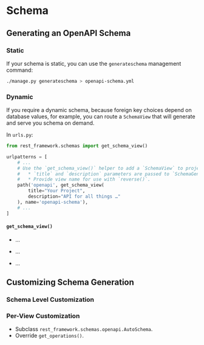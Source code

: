 # Schema

## Generating an OpenAPI Schema

### Static

If your schema is static, you can use the `generateschema` management command:

```bash
./manage.py generateschema > openapi-schema.yml
```

### Dynamic

If you require a dynamic schema, because foreign key choices depend on database values, for example, you can route a `SchemaView` that will generate and serve you schema on demand.

In `urls.py`:

```python
from rest_framework.schemas import get_schema_view()

urlpatterns = [
    # ...
    # Use the `get_schema_view()` helper to add a `SchemaView` to project URLs.
    #   * `title` and `description` parameters are passed to `SchemaGenerator`.
    #   * Provide view name for use with `reverse()`.
    path('openapi', get_schema_view(
        title="Your Project",
        description="API for all things …"
    ), name='openapi-schema'),
    # ...
]
```

#### `get_schema_view()`

* ...

* ...

* ...



## Customizing Schema Generation

### Schema Level Customization

### Per-View Customization

* Subclass `rest_framework.schemas.openapi.AutoSchema`.
* Override `get_operations()`.